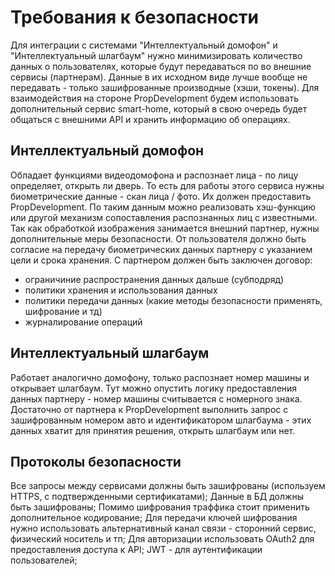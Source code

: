 # Требования к безопасности
Для интеграции с системами "Интеллектуальный домофон" и "Интеллектуальный шлагбаум" нужно минимизировать количество данных о пользователях, которые будут передаваться по во внешние сервисы (партнерам). Данные в их исходном виде лучше вообще не передавать - только зашифрованные производные (хэши, токены). Для взаимодействия на стороне PropDevelopment будем использовать дополнительный сервис smart-home, который в свою очередь будет общаться с внешними API и хранить информацию об операциях.

## Интеллектуальный домофон
Обладает функциями видеодомофона и распознает лица - по лицу определяет, открыть ли дверь. 
То есть для работы этого сервиса нужны биометрические данные - скан лица / фото. Их должен предоставить PropDevelopment.
По таким данным можно реализовать хэш-функцию или другой механизм сопоставления распознанных лиц с известными. 
Так как обработкой изображения занимается внешний партнер, нужны дополнительные меры безопасности.
От пользователя должно быть согласие на передачу биометрических данных партнеру с указанием цели и срока хранения.
С партнером должен быть заключен договор:
- ограничиние распространения данных дальше (субподряд)
- политики хранения и использования данных
- политики передачи данных (какие методы безопасности применять, шифрование и тд)
- журналирование операций

## Интеллектуальный шлагбаум
Работает аналогично домофону, только распознает номер машины и открывает шлагбаум. 
Тут можно опустить логику предоставления данных партнеру - номер машины считывается с номерного знака.
Достаточно от партнера к PropDevelopment выполнить запрос с зашифрованным номером авто и идентификатором шлагбаума - этих данных хватит для принятия решения, открыть шлагбаум или нет.

## Протоколы безопасности
Все запросы между сервисами должны быть зашифрованы (используем HTTPS, с подтвержденными сертификатами);
Данные в БД должны быть зашифрованы; 
Помимо шифрования траффика стоит применить дополнительное кодирование; 
Для передачи ключей шифрования нужно использовать альтернативный канал связи - сторонний сервис, физический носитель и тп;
Для авторизации использовать OAuth2 для предоставления доступа к API;
JWT - для аутентификации пользователей; 
